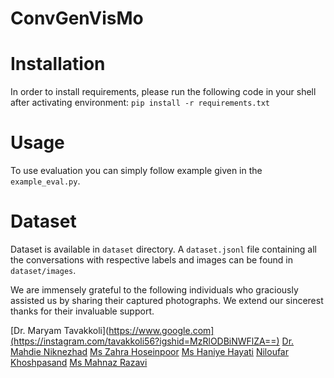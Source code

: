 # ConvGenVisMo

# Installation
In order to install requirements, please run the following code in your shell after activating environment:
`pip install -r requirements.txt`

# Usage
To use evaluation you can simply follow example given in the `example_eval.py`.

# Dataset
Dataset is available in `dataset` directory. A `dataset.jsonl` file containing all the conversations with respective labels and images can be found in `dataset/images`.

We are immensely grateful to the following individuals who graciously assisted us by sharing their captured photographs. We extend our sincerest thanks for their invaluable support.

[Dr. Maryam Tavakkoli](https://www.google.com](https://instagram.com/tavakkoli56?igshid=MzRlODBiNWFlZA==)
[Dr. Mahdie Niknezhad](https://instagram.com/doctor_niknezhad_atfal?igshid=MzRlODBiNWFlZA==)
[Ms Zahra Hoseinpoor](https://instagram.com/zahra.hoseinpoor61?igshid=MzRlODBiNWFlZA==)
[Ms Haniye Hayati](https://instagram.com/haniye_hayati?igshid=MzRlODBiNWFlZA==)
[Niloufar Khoshpasand](https://instagram.com/niloufar.fns?igshid=MzRlODBiNWFlZA==)
[Ms Mahnaz Razavi](https://instagram.com/kardely_art?igshid=MzRlODBiNWFlZA==)


